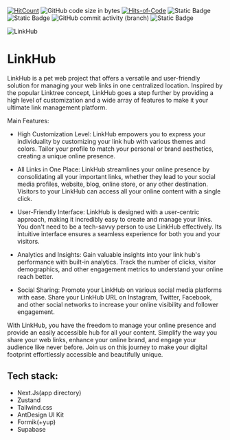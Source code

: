 [![HitCount](https://hits.dwyl.com/rentezzy/linkhub.svg?style=flat-square)](http://hits.dwyl.com/rentezzy/linkhub)
![GitHub code size in bytes](https://img.shields.io/github/languages/code-size/rentezzy/linkhub)
[![Hits-of-Code](https://hitsofcode.com/github/rentezzy/linkhub)](https://hitsofcode.com/github/rentezzy/linkhub/view)
![Static Badge](https://img.shields.io/badge/status-active-lime)
![Static Badge](https://img.shields.io/badge/Next.js-13.4.19-black)
![GitHub commit activity (branch)](https://img.shields.io/github/commit-activity/t/rentezzy/linkhub)
![Static Badge](https://img.shields.io/badge/site-working-lime?link=https%3A%2F%2Fbeast-beats-seller.store%2Fhome)

![LinkHub](https://github.com/rentezzy/linkhub/assets/123960679/6f780a99-c788-4ca8-a1ac-201d68591793)

# LinkHub
LinkHub is a pet web project that offers a versatile and user-friendly solution for managing your web links in one centralized location. Inspired by the popular Linktree concept, LinkHub goes a step further by providing a high level of customization and a wide array of features to make it your ultimate link management platform.

Main Features:

- High Customization Level: LinkHub empowers you to express your individuality by customizing your link hub with various themes and colors. Tailor your profile to match your personal or brand aesthetics, creating a unique online presence.

- All Links in One Place: LinkHub streamlines your online presence by consolidating all your important links, whether they lead to your social media profiles, website, blog, online store, or any other destination. Visitors to your LinkHub can access all your online content with a single click.

- User-Friendly Interface: LinkHub is designed with a user-centric approach, making it incredibly easy to create and manage your links. You don't need to be a tech-savvy person to use LinkHub effectively. Its intuitive interface ensures a seamless experience for both you and your visitors.

- Analytics and Insights: Gain valuable insights into your link hub's performance with built-in analytics. Track the number of clicks, visitor demographics, and other engagement metrics to understand your online reach better.

- Social Sharing: Promote your LinkHub on various social media platforms with ease. Share your LinkHub URL on Instagram, Twitter, Facebook, and other social networks to increase your online visibility and follower engagement.


With LinkHub, you have the freedom to manage your online presence and provide an easily accessible hub for all your content. Simplify the way you share your web links, enhance your online brand, and engage your audience like never before. Join us on this journey to make your digital footprint effortlessly accessible and beautifully unique.

## Tech stack:
- Next.Js(app directory)
- Zustand
- Tailwind.css
- AntDesign UI Kit
- Formik(+yup)
- Supabase